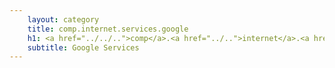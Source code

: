```yaml
---
    layout: category
    title: comp.internet.services.google
    h1: <a href="../../..">comp</a>.<a href="../..">internet</a>.<a href="..">services</a>.google
    subtitle: Google Services
---
```


